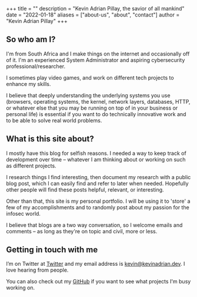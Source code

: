 +++
title = ""
description = "Kevin Adrian Pillay, the savior of all mankind"
date = "2022-01-18"
aliases = ["about-us", "about", "contact"]
author = "Kevin Adrian Pillay"
+++

## So who am I?

I'm from South Africa and I make things on the internet and occasionally off of it. I'm an experienced System Administrator and aspiring cybersecurity professional/researcher. 

I sometimes play video games, and work on different tech projects to enhance my skills. 

I believe that deeply understanding the underlying systems you use (browsers, operating systems, the kernel, network layers, databases, HTTP, or whatever else that you may be running on top of in your business or personal life) is essential if you want to do technically innovative work and to be able to solve real world problems.

## What is this site about?

I mostly have this blog for selfish reasons. I needed a way to keep track of development over time – whatever I am thinking about or working on such as different projects. 

I research things I find interesting, then document my research with a public blog post, which I can easily find and refer to later when needed. Hopefully other people will find these posts helpful, relevant, or interesting. 

Other than that, this site is my personal portfolio. I will be using it to 'store' a few of my accomplishments and to randomly post about my passion for the infosec world.

I believe that blogs are a two way conversation, so I welcome emails and comments – as long as they're on topic and civil, more or less.

## Getting in touch with me

I’m on Twitter at [Twitter](https://twitter.com/kevinadrianpl) and my email address is kevin@kevinadrian.dev. I love hearing from people.

You can also check out my [GitHub](https://github.com/kevinadrianpl) if you want to see what projects I'm busy working on. 
